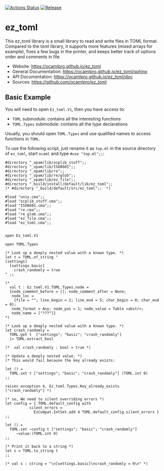 
[![Actions Status](https://github.com/ocamlpro/ez_toml/workflows/Main%20Workflow/badge.svg)](https://github.com/ocamlpro/ez_toml/actions)
[![Release](https://img.shields.io/github/release/ocamlpro/ez_toml.svg)](https://github.com/ocamlpro/ez_toml/releases)

# ez_toml

This ez_toml library is a small library to read and write files in TOML
format. Compared to the toml library, it supports more features (mixed
arrays for example), fixes a few bugs in the printer, and keeps better
track of options order and comments in file.

* Website: https://ocamlpro.github.io/ez_toml
* General Documentation: https://ocamlpro.github.io/ez_toml/sphinx
* API Documentation: https://ocamlpro.github.io/ez_toml/doc
* Sources: https://github.com/ocamlpro/ez_toml

## Basic Example

You will need to open `Ez_toml.V1`, then you have access to:

* `TOML` submodule: contains all the interesting functions
* `TOML.Types` submodule: contains all the type declarations

Usually, you should open `TOML.Types` and use qualified names to access
functions in `TOML`.

To use the following script, just rename it as `top.ml` in the source
directory of `ez_toml`, start `ocaml` and type `#use "top.ml";;`:

```
#directory "_opam/lib/ocplib_stuff";;
#directory "_opam/lib/ISO8601";;
#directory "_opam/lib/re";;
#directory "_opam/lib/re/glob";;
#directory "_opam/lib/ez_file";;
#directory "_build/install/default/lib/ez_toml";;
(* #directory "_build/default/src/ez_toml";;  *)

#load "unix.cma";;
#load "ocplib_stuff.cma";;
#load "ISO8601.cma";;
#load "re.cma";;
#load "re_glob.cma";;
#load "ez_file.cma";;
#load "ez_toml.cma";;


open Ez_toml.V1

open TOML.Types

(* Look up a deeply nested value with a known type. *)
let t = TOML.of_string "
[settings]
  [settings.basic]
    crash_randomly = true
" ;;

(*
  val t : Ez_toml.V1.TOML.Types.node =
  {node_comment_before = []; node_comment_after = None;
   node_loc =
    {file = ""; line_begin = 2; line_end = 5; char_begin = 0; char_end = 0};
   node_format = Any; node_pos = 1; node_value = Table <abstr>;
   node_name = ["???"]}
*)

(* Look up a deeply nested value with a known type. *)
let crash_randomly =
  TOML.get t  ["settings"; "basic"; "crash_randomly"]
  |> TOML.extract_bool

(*  val crash_randomly : bool = true *)

(* Update a deeply nested value. *)
(* This would fail because the key already exists:

let () =
  TOML.set t ["settings"; "basic"; "crash_randomly"] (TOML.int 0)
;;

raises exception 4, Ez_toml.Types.Key_already_exists ["crash_randomly"] *)

(* so, We need to silent overriding errors *)
let config = { TOML.default_config with
	       silent_errors =
	         EzCompat.IntSet.add 4 TOML.default_config.silent_errors }
;;

let () =
  TOML.set ~config t ["settings"; "basic"; "crash_randomly"]
     ~value:(TOML.int 0)
;;

(* Print it back to a string *)
let s = TOML.to_string t
;;

(* val s : string = "\n[settings.basic]\ncrash_randomly = 0\n" *)

```






